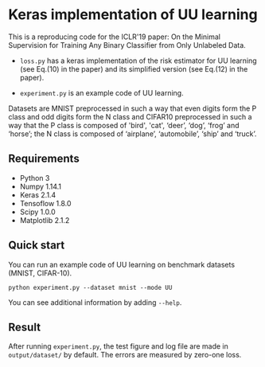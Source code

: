 # Keras implementation of UU learning

This is a reproducing code for the ICLR'19 paper: On the Minimal Supervision for Training Any Binary Classifier from Only Unlabeled Data.

* ```loss.py``` has a keras implementation of the risk estimator for UU learning (see Eq.(10) in the paper) and its simplified version (see Eq.(12) in the paper).

* ```experiment.py``` is an example code of UU learning. 

Datasets are MNIST preprocessed in such a way that even digits form the P class and odd digits form the N class and
CIFAR10 preprocessed in such a way that the P class is composed of 'bird', 'cat', ‘deer’, ‘dog’, ‘frog’ and ‘horse’; the N class is composed of ‘airplane’, ‘automobile’, ‘ship’ and ‘truck’.

## Requirements
* Python 3
* Numpy 1.14.1
* Keras 2.1.4
* Tensoflow 1.8.0
* Scipy 1.0.0
* Matplotlib 2.1.2
  

## Quick start
You can run an example code of UU learning on benchmark datasets (MNIST, CIFAR-10).

    python experiment.py --dataset mnist --mode UU

You can see additional information by adding ```--help```.

## Result
After running ```experiment.py```, the test figure and log file are made in ```output/dataset/``` by default.
The errors are measured by zero-one loss.

